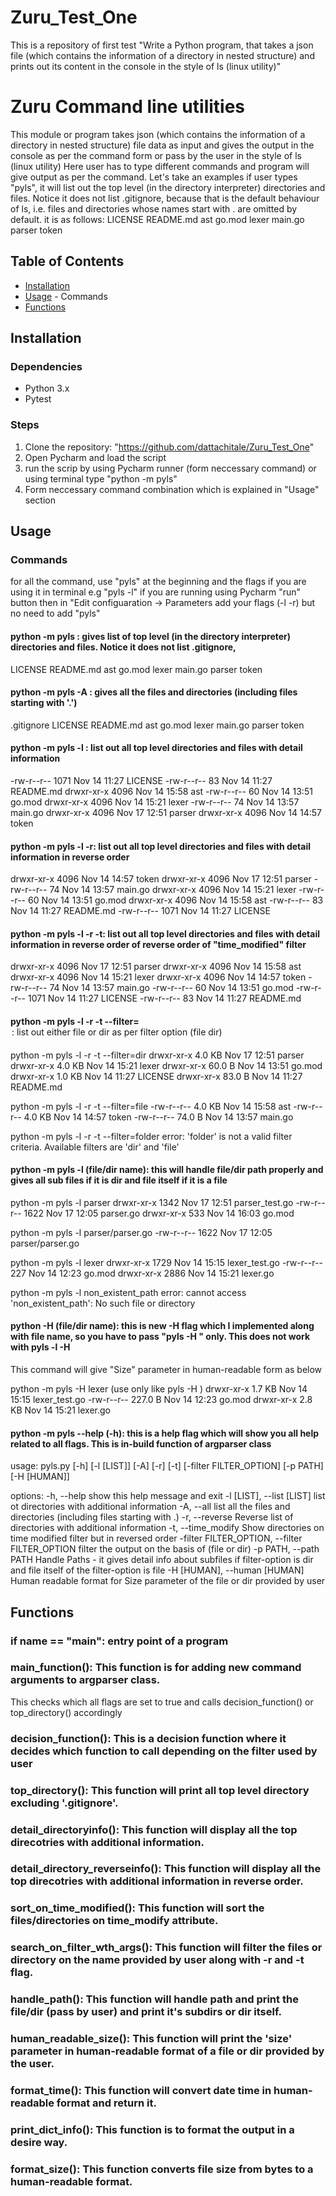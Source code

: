 # Zuru_Test_One
This is a repository of first test "Write a Python program, that takes a json file (which contains the information of a directory in nested structure) and prints out its content in the console in the style of ls (linux utility)"

# Zuru Command line utilities
This module or program takes json (which contains the information of a directory in nested structure) file data as input and gives the output in the console as per the command form or pass by the user in the style of ls (linux utility)
Here user has to type different commands and program will give output as per the command. 
Let's take an examples if user types "pyls", it will list out the top level (in the directory interpreter) directories and files. Notice it does not list .gitignore,
because that is the default behaviour of ls, i.e. files and directories whose names start with . are omitted by default. it is as follows:
LICENSE         README.md           ast go.mod          lexer           main.go         parser          token

## Table of Contents
- [Installation](#installation)
- [Usage](#usage) - Commands
- [Functions](#functions)


## Installation
### Dependencies

- Python 3.x
- Pytest

### Steps

1. Clone the repository: "https://github.com/dattachitale/Zuru_Test_One"
2. Open Pycharm and load the script 
3. run the scrip by using Pycharm runner (form neccessary command) or using terminal type "python -m pyls"
4. Form neccessary command combination which is explained in "Usage" section


## Usage

### Commands
for all the command, use "pyls" at the beginning and the flags if you are using it in terminal e.g "pyls -l"
if you are running using Pycharm "run" button then in "Edit configuaration -> Parameters add your flags (-l -r) but no need to add "pyls"

#### python -m pyls : gives list of top level (in the directory interpreter) directories and files. Notice it does not list .gitignore,
LICENSE         README.md           ast go.mod          lexer           main.go         parser          token

#### python -m pyls -A : gives all the files and directories (including files starting with '.')
.gitignore      LICENSE         README.md           ast go.mod          lexer           main.go         parser          token

#### python -m pyls -l : list out all top level directories and files with detail information
-rw-r--r-- 1071 Nov 14 11:27 LICENSE
-rw-r--r-- 83 Nov 14 11:27 README.md
drwxr-xr-x 4096 Nov 14 15:58 ast
-rw-r--r-- 60 Nov 14 13:51 go.mod
drwxr-xr-x 4096 Nov 14 15:21 lexer
-rw-r--r-- 74 Nov 14 13:57 main.go
drwxr-xr-x 4096 Nov 17 12:51 parser
drwxr-xr-x 4096 Nov 14 14:57 token

#### python -m pyls -l -r: list out all top level directories and files with detail information in reverse order
drwxr-xr-x 4096 Nov 14 14:57 token
drwxr-xr-x 4096 Nov 17 12:51 parser
-rw-r--r-- 74 Nov 14 13:57 main.go
drwxr-xr-x 4096 Nov 14 15:21 lexer
-rw-r--r-- 60 Nov 14 13:51 go.mod
drwxr-xr-x 4096 Nov 14 15:58 ast
-rw-r--r-- 83 Nov 14 11:27 README.md
-rw-r--r-- 1071 Nov 14 11:27 LICENSE

#### python -m pyls -l -r -t: list out all top level directories and files with detail information in reverse order of reverse order of "time_modified" filter
drwxr-xr-x 4096 Nov 17 12:51 parser
drwxr-xr-x 4096 Nov 14 15:58 ast
drwxr-xr-x 4096 Nov 14 15:21 lexer
drwxr-xr-x 4096 Nov 14 14:57 token
-rw-r--r-- 74 Nov 14 13:57 main.go
-rw-r--r-- 60 Nov 14 13:51 go.mod
-rw-r--r-- 1071 Nov 14 11:27 LICENSE
-rw-r--r-- 83 Nov 14 11:27 README.md


#### python -m pyls -l -r -t --filter=<option>: list out either file or dir as per filter option (file dir)
python -m pyls -l -r -t --filter=dir
drwxr-xr-x 4.0 KB Nov 17 12:51 parser
drwxr-xr-x 4.0 KB Nov 14 15:21 lexer
drwxr-xr-x 60.0 B Nov 14 13:51 go.mod
drwxr-xr-x 1.0 KB Nov 14 11:27 LICENSE
drwxr-xr-x 83.0 B Nov 14 11:27 README.md

python -m pyls -l -r -t --filter=file
-rw-r--r-- 4.0 KB Nov 14 15:58 ast
-rw-r--r-- 4.0 KB Nov 14 14:57 token
-rw-r--r-- 74.0 B Nov 14 13:57 main.go

python -m pyls -l -r -t --filter=folder
error: 'folder' is not a valid filter criteria. Available filters are 'dir' and 'file'


#### python -m pyls -l (file/dir name): this will handle file/dir path properly and gives all sub files if it is dir and file itself if it is a file 
python -m pyls -l parser
drwxr-xr-x 1342 Nov 17 12:51 parser_test.go
-rw-r--r-- 1622 Nov 17 12:05 parser.go
drwxr-xr-x 533 Nov 14 16:03 go.mod

python -m pyls -l parser/parser.go
-rw-r--r-- 1622 Nov 17 12:05 parser/parser.go

python -m pyls -l lexer
drwxr-xr-x 1729 Nov 14 15:15 lexer_test.go
-rw-r--r-- 227 Nov 14 12:23 go.mod
drwxr-xr-x 2886 Nov 14 15:21 lexer.go

python -m pyls -l non_existent_path
error: cannot access 'non_existent_path': No such file or directory


#### python -H (file/dir name): this is new -H flag which I implemented along with file name, so you have to pass "pyls -H <filename>" only. This does not work with pyls -l -H <filename>
This command will give "Size" parameter in human-readable form as below

python -m pyls -H lexer  (use only like pyls -H <filename>)
drwxr-xr-x 1.7 KB Nov 14 15:15 lexer_test.go
-rw-r--r-- 227.0 B Nov 14 12:23 go.mod
drwxr-xr-x 2.8 KB Nov 14 15:21 lexer.go

####  python -m pyls --help (-h): this is a help flag which will show you all help related to all flags. This is in-build function of argparser class
usage: pyls.py [-h] [-l [LIST]] [-A] [-r] [-t] [-filter FILTER_OPTION]
               [-p PATH] [-H [HUMAN]]

options:
  -h, --help                                        show this help message and exit
  -l [LIST], --list [LIST]                          list ot directories with additional information
  -A, --all                                         list all the files and directories (including files starting with .)
  -r, --reverse                                     Reverse list of directories with additional information
  -t, --time_modify                                 Show directories on time modified filter but in reversed order
  -filter FILTER_OPTION, --filter FILTER_OPTION     filter the output on the basis of (file or dir)
  -p PATH, --path PATH                              Handle Paths - it gives detail info about subfiles if filter-option is dir and file itself of the filter-option is file
  -H [HUMAN], --human [HUMAN]                       Human readable format for Size parameter of the file or dir provided by user


## Functions
### if __name__ == "__main__":  entry point of a program

### main_function(): This function is for adding new command arguments to argparser class. 
This checks which all flags are set to true and calls decision_function() or top_directory() accordingly

### decision_function(): This is a decision function where it decides which function to call depending on the filter used by user

### top_directory(): This function will print all top level directory excluding '.gitignore'.

### detail_directoryinfo(): This function will display all the top direcotries with additional information.

### detail_directory_reverseinfo(): This function will display all the top direcotries with additional information in reverse order.

### sort_on_time_modified(): This function will sort the files/directories on time_modify attribute.

### search_on_filter_wth_args(): This function will filter the files or directory on the name provided by user along with -r and -t flag.

### handle_path(): This function will handle path and print the file/dir (pass by user) and print it's subdirs or dir itself.

### human_readable_size(): This function will print the 'size' parameter in human-readable format of a file or dir provided by the user.

### format_time(): This function will convert date time in human-readable format and return it.

### print_dict_info(): This function is to format the output in a desire way.

### format_size(): This function converts file size from bytes to a human-readable format.
